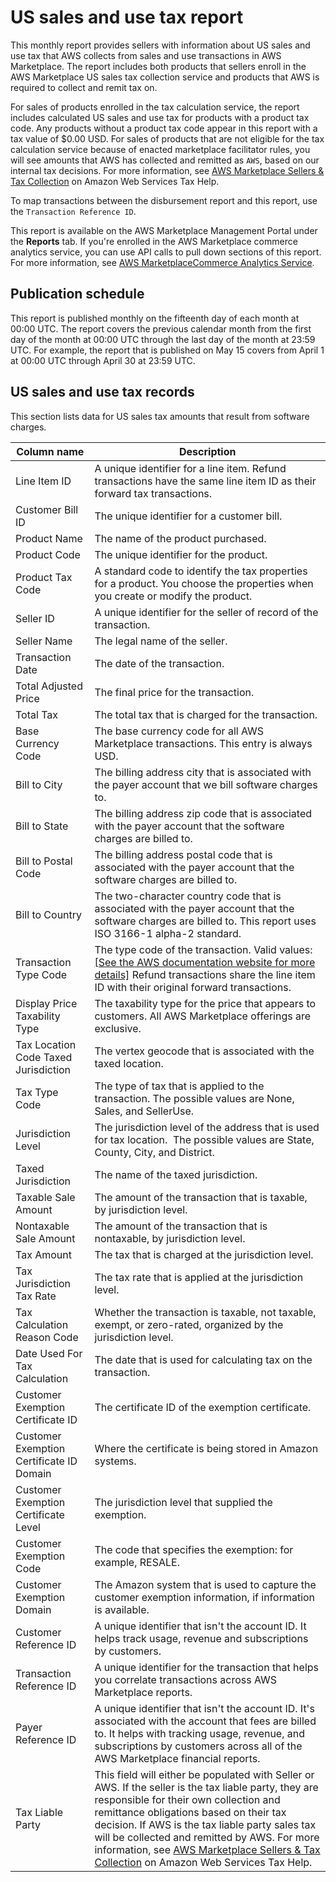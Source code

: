 # US sales and use tax report<a name="u.s.-sales-and-use-tax-report"></a>

This monthly report provides sellers with information about US sales and use tax that AWS collects from sales and use transactions in AWS Marketplace\. The report includes both products that sellers enroll in the AWS Marketplace US sales tax collection service and products that AWS is required to collect and remit tax on\.

For sales of products enrolled in the tax calculation service, the report includes calculated US sales and use tax for products with a product tax code\. Any products without a product tax code appear in this report with a tax value of $0\.00 USD\. For sales of products that are not eligible for the tax calculation service because of enacted marketplace facilitator rules, you will see amounts that AWS has collected and remitted as `AWS`, based on our internal tax decisions\. For more information, see [AWS Marketplace Sellers & Tax Collection](http://aws.amazon.com/tax-help/marketplace) on Amazon Web Services Tax Help\.

To map transactions between the disbursement report and this report, use the `Transaction Reference ID`\.

This report is available on the AWS Marketplace Management Portal under the **Reports** tab\. If you're enrolled in the AWS Marketplace commerce analytics service, you can use API calls to pull down sections of this report\. For more information, see [AWS MarketplaceCommerce Analytics Service](commerce-analytics-service.md)\. 

## Publication schedule<a name="publication-schedule-5"></a>

This report is published monthly on the fifteenth day of each month at 00:00 UTC\. The report covers the previous calendar month from the first day of the month at 00:00 UTC through the last day of the month at 23:59 UTC\. For example, the report that is published on May 15 covers from April 1 at 00:00 UTC through April 30 at 23:59 UTC\. 

## US sales and use tax records<a name="section-1-us-sales-and-use-tax-records"></a>

 This section lists data for US sales tax amounts that result from software charges\. 


| Column name  | Description  | 
| --- | --- | 
| Line Item ID  | A unique identifier for a line item\. Refund transactions have the same line item ID as their forward tax transactions\.  | 
| Customer Bill ID  | The unique identifier for a customer bill\.  | 
| Product Name  | The name of the product purchased\.  | 
| Product Code  | The unique identifier for the product\. | 
| Product Tax Code  | A standard code to identify the tax properties for a product\. You choose the properties when you create or modify the product\.  | 
| Seller ID  | A unique identifier for the seller of record of the transaction\.  | 
| Seller Name  | The legal name of the seller\.  | 
| Transaction Date  | The date of the transaction\.  | 
| Total Adjusted Price  | The final price for the transaction\.  | 
| Total Tax  | The total tax that is charged for the transaction\.  | 
| Base Currency Code  | The base currency code for all AWS Marketplace transactions\. This entry is always USD\.  | 
| Bill to City  | The billing address city that is associated with the payer account that we bill software charges to\. | 
| Bill to State  | The billing address zip code that is associated with the payer account that the software charges are billed to\. | 
| Bill to Postal Code  | The billing address postal code that is associated with the payer account that the software charges are billed to\.  | 
| Bill to Country  | The two\-character country code that is associated with the payer account that the software charges are billed to\. This report uses ISO 3166\-1 alpha\-2 standard\.  | 
| Transaction Type Code  |  The type code of the transaction\. Valid values: [\[See the AWS documentation website for more details\]](http://docs.aws.amazon.com/marketplace/latest/userguide/u.s.-sales-and-use-tax-report.html) Refund transactions share the line item ID with their original forward transactions\.   | 
| Display Price Taxability Type  | The taxability type for the price that appears to customers\. All AWS Marketplace offerings are exclusive\.  | 
| Tax Location Code Taxed Jurisdiction  | The vertex geocode that is associated with the taxed location\.  | 
| Tax Type Code  | The type of tax that is applied to the transaction\. The possible values are None, Sales, and SellerUse\.  | 
| Jurisdiction Level  | The jurisdiction level of the address that is used for tax location\.  The possible values are State, County, City, and District\.  | 
| Taxed Jurisdiction  | The name of the taxed jurisdiction\.  | 
| Taxable Sale Amount  | The amount of the transaction that is taxable, by jurisdiction level\.  | 
| Nontaxable Sale Amount  | The amount of the transaction that is nontaxable, by jurisdiction level\.  | 
| Tax Amount  | The tax that is charged at the jurisdiction level\.  | 
| Tax Jurisdiction Tax Rate  | The tax rate that is applied at the jurisdiction level\.  | 
| Tax Calculation Reason Code  | Whether the transaction is taxable, not taxable, exempt, or zero\-rated, organized by the jurisdiction level\.  | 
| Date Used For Tax Calculation  | The date that is used for calculating tax on the transaction\.  | 
| Customer Exemption Certificate ID  | The certificate ID of the exemption certificate\.  | 
| Customer Exemption Certificate ID Domain  | Where the certificate is being stored in Amazon systems\.  | 
| Customer Exemption Certificate Level  | The jurisdiction level that supplied the exemption\.  | 
| Customer Exemption Code  | The code that specifies the exemption: for example, RESALE\.  | 
| Customer Exemption Domain  | The Amazon system that is used to capture the customer exemption information, if information is available\.  | 
| Customer Reference ID  | A unique identifier that isn't the account ID\. It helps track usage, revenue and subscriptions by customers\. | 
| Transaction Reference ID  | A unique identifier for the transaction that helps you correlate transactions across AWS Marketplace reports\.  | 
| Payer Reference ID  | A unique identifier that isn't the account ID\. It's associated with the account that fees are billed to\. It helps with tracking usage, revenue, and subscriptions by customers across all of the AWS Marketplace financial reports\. | 
| Tax Liable Party | This field will either be populated with Seller or AWS\. If the seller is the tax liable party, they are responsible for their own collection and remittance obligations based on their tax decision\. If AWS is the tax liable party sales tax will be collected and remitted by AWS\. For more information, see [AWS Marketplace Sellers & Tax Collection](http://aws.amazon.com/tax-help/marketplace) on Amazon Web Services Tax Help\. | 